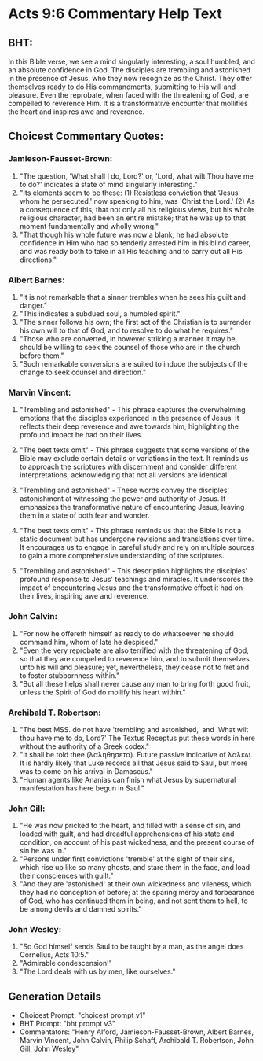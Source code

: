 # Acts 9:6 Commentary Help Text

## BHT:
In this Bible verse, we see a mind singularly interesting, a soul humbled, and an absolute confidence in God. The disciples are trembling and astonished in the presence of Jesus, who they now recognize as the Christ. They offer themselves ready to do His commandments, submitting to His will and pleasure. Even the reprobate, when faced with the threatening of God, are compelled to reverence Him. It is a transformative encounter that mollifies the heart and inspires awe and reverence.

## Choicest Commentary Quotes:
### Jamieson-Fausset-Brown:
1. "The question, 'What shall I do, Lord?' or, 'Lord, what wilt Thou have me to do?' indicates a state of mind singularly interesting."
2. "Its elements seem to be these: (1) Resistless conviction that 'Jesus whom he persecuted,' now speaking to him, was 'Christ the Lord.' (2) As a consequence of this, that not only all his religious views, but his whole religious character, had been an entire mistake; that he was up to that moment fundamentally and wholly wrong."
3. "That though his whole future was now a blank, he had absolute confidence in Him who had so tenderly arrested him in his blind career, and was ready both to take in all His teaching and to carry out all His directions."

### Albert Barnes:
1. "It is not remarkable that a sinner trembles when he sees his guilt and danger."
2. "This indicates a subdued soul, a humbled spirit."
3. "The sinner follows his own; the first act of the Christian is to surrender his own will to that of God, and to resolve to do what he requires."
4. "Those who are converted, in however striking a manner it may be, should be willing to seek the counsel of those who are in the church before them."
5. "Such remarkable conversions are suited to induce the subjects of the change to seek counsel and direction."

### Marvin Vincent:
1. "Trembling and astonished" - This phrase captures the overwhelming emotions that the disciples experienced in the presence of Jesus. It reflects their deep reverence and awe towards him, highlighting the profound impact he had on their lives.

2. "The best texts omit" - This phrase suggests that some versions of the Bible may exclude certain details or variations in the text. It reminds us to approach the scriptures with discernment and consider different interpretations, acknowledging that not all versions are identical.

3. "Trembling and astonished" - These words convey the disciples' astonishment at witnessing the power and authority of Jesus. It emphasizes the transformative nature of encountering Jesus, leaving them in a state of both fear and wonder.

4. "The best texts omit" - This phrase reminds us that the Bible is not a static document but has undergone revisions and translations over time. It encourages us to engage in careful study and rely on multiple sources to gain a more comprehensive understanding of the scriptures.

5. "Trembling and astonished" - This description highlights the disciples' profound response to Jesus' teachings and miracles. It underscores the impact of encountering Jesus and the transformative effect it had on their lives, inspiring awe and reverence.

### John Calvin:
1. "For now he offereth himself as ready to do whatsoever he should command him, whom of late he despised."
2. "Even the very reprobate are also terrified with the threatening of God, so that they are compelled to reverence him, and to submit themselves unto his will and pleasure; yet, nevertheless, they cease not to fret and to foster stubbornness within."
3. "But all these helps shall never cause any man to bring forth good fruit, unless the Spirit of God do mollify his heart within."

### Archibald T. Robertson:
1. "The best MSS. do not have 'trembling and astonished,' and 'What wilt thou have me to do, Lord?' The Textus Receptus put these words in here without the authority of a Greek codex." 
2. "It shall be told thee (λαληθησετα). Future passive indicative of λαλεω. It is hardly likely that Luke records all that Jesus said to Saul, but more was to come on his arrival in Damascus."
3. "Human agents like Ananias can finish what Jesus by supernatural manifestation has here begun in Saul."

### John Gill:
1. "He was now pricked to the heart, and filled with a sense of sin, and loaded with guilt, and had dreadful apprehensions of his state and condition, on account of his past wickedness, and the present course of sin he was in."
2. "Persons under first convictions 'tremble' at the sight of their sins, which rise up like so many ghosts, and stare them in the face, and load their consciences with guilt."
3. "And they are 'astonished' at their own wickedness and vileness, which they had no conception of before; at the sparing mercy and forbearance of God, who has continued them in being, and not sent them to hell, to be among devils and damned spirits."

### John Wesley:
1. "So God himself sends Saul to be taught by a man, as the angel does Cornelius, Acts 10:5."
2. "Admirable condescension!"
3. "The Lord deals with us by men, like ourselves."


## Generation Details
- Choicest Prompt: "choicest prompt v1"
- BHT Prompt: "bht prompt v3"
- Commentators: "Henry Alford, Jamieson-Fausset-Brown, Albert Barnes, Marvin Vincent, John Calvin, Philip Schaff, Archibald T. Robertson, John Gill, John Wesley"
